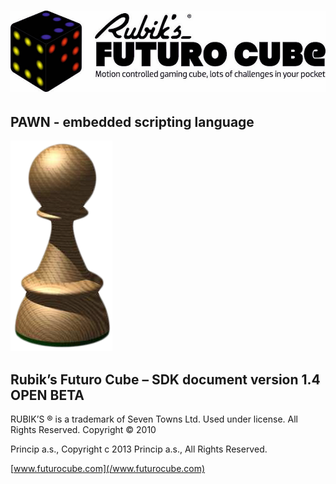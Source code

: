 # ![](/assets/logo.jpg)

## PAWN - embedded scripting language

![](/assets/Pawn_logo.png)

## Rubik’s Futuro Cube – SDK document version 1.4 OPEN BETA

RUBIK’S &reg; is a trademark of Seven Towns Ltd. Used under license. All Rights Reserved. Copyright &copy; 2010

Princip a.s., Copyright c 2013 Princip a.s., All Rights Reserved.

[www.futurocube.com](/www.futurocube.com)

